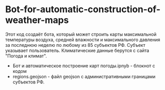 # Bot-for-automatic-construction-of-weather-maps
Этот код создаёт бота, который может строить карты максимальной температуры воздуха, средней влажности и максимального давления за последнюю неделю по любому из 85 субъектов РФ. Субъект указывает пользователь.   Климатические данные берутся с сайта "Погода и климат". 

* Бот и автоматическое построение карт погоды.ipnyb - блокнот с кодом
* regions.geojson - файл geojson с административными границами субъектов РФ.
